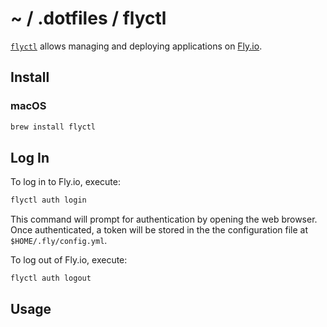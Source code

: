 # ~ / .dotfiles / flyctl

[`flyctl`](https://fly.io/docs/flyctl/) allows managing and deploying
applications on [Fly.io](https://fly.io/).

## Install

### macOS

```sh
brew install flyctl
```

## Log In

To log in to Fly.io, execute:

```sh
flyctl auth login
```

This command will prompt for authentication by opening the web browser.  Once
authenticated, a token will be stored in the the configuration file at
`$HOME/.fly/config.yml`.

To log out of Fly.io, execute:

```
flyctl auth logout
```

## Usage
